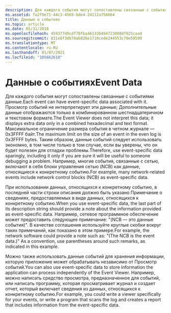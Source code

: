 ```yaml
---
description: Для каждого события могут сопоставлены связанные с событиями данные.
ms.assetid: fa2f9e71-44c3-4569-bde4-24112a756664
title: Данные о событиях
ms.topic: article
ms.date: 05/31/2018
ms.openlocfilehash: 459377d9cdf78fba46133b494723008df025caad
ms.sourcegitcommit: 831e8f3db78ab820e1710cede244553c70e50500
ms.translationtype: MT
ms.contentlocale: ru-RU
ms.lasthandoff: 01/07/2021
ms.locfileid: "105662610"
---
```

# <a name="event-data"></a><span data-ttu-id="2d83b-103">Данные о событиях</span><span class="sxs-lookup"><span data-stu-id="2d83b-103">Event Data</span></span>

<span data-ttu-id="2d83b-104">Для каждого события могут сопоставлены связанные с событиями данные.</span><span class="sxs-lookup"><span data-stu-id="2d83b-104">Each event can have event-specific data associated with it.</span></span> <span data-ttu-id="2d83b-105">Просмотр событий не интерпретирует эти данные; Дополнительные данные отображаются только в комбинированном шестнадцатеричном и текстовом формате.</span><span class="sxs-lookup"><span data-stu-id="2d83b-105">The Event Viewer does not interpret this data; it displays extra data only in a combined hexadecimal and text format.</span></span> <span data-ttu-id="2d83b-106">Максимальное ограничение размера события в четном журнале — 0x3FFFF байт.</span><span class="sxs-lookup"><span data-stu-id="2d83b-106">The maximum limit on the size of an event in the even log is 0x3FFFF bytes.</span></span> <span data-ttu-id="2d83b-107">Таким образом, данные событий следует использовать экономно, в том числе только в том случае, если вы уверены, что он будет полезен для отладки проблемы.</span><span class="sxs-lookup"><span data-stu-id="2d83b-107">Therefore, use event-specific data sparingly, including it only if you are sure it will be useful to someone debugging a problem.</span></span> <span data-ttu-id="2d83b-108">Например, многие события, связанные с сетью, включают в себя блоки управления сетью (NCB) как данные, относящиеся к конкретному событию.</span><span class="sxs-lookup"><span data-stu-id="2d83b-108">For example, many network-related events include network control blocks (NCB) as event-specific data.</span></span>

<span data-ttu-id="2d83b-109">При использовании данных, относящихся к конкретному событию, в последней части строки описания должно быть указано Примечание о сведениях, предоставляемых в виде данных, относящихся к конкретному событию.</span><span class="sxs-lookup"><span data-stu-id="2d83b-109">When you use event-specific data, the last part of its description string should provide a note about the information provided as event-specific data.</span></span> <span data-ttu-id="2d83b-110">Например, сетевое программное обеспечение может предоставить следующее примечание: "(NCB — это данные события)". В качестве соглашения используйте круглые скобки вокруг таких примечаний, как показано в этом примере.</span><span class="sxs-lookup"><span data-stu-id="2d83b-110">For example, the network software could provide a note such as: "(The NCB is the event data.)" As a convention, use parentheses around such remarks, as indicated in this example.</span></span>

<span data-ttu-id="2d83b-111">Можно также использовать данные событий для хранения информации, которую приложение может обрабатывать независимо от Просмотр событий.</span><span class="sxs-lookup"><span data-stu-id="2d83b-111">You can also use event-specific data to store information the application can process independently of the Event Viewer.</span></span> <span data-ttu-id="2d83b-112">Например, можно написать средство просмотра, предназначенное для событий, или написать программу, которая просматривает журнал и создает отчет, который включает сведения из данных, относящихся к конкретному событию.</span><span class="sxs-lookup"><span data-stu-id="2d83b-112">For example, you could write a viewer specifically for your events, or write a program that scans the log and creates a report that includes information from the event-specific data.</span></span>

 

 



